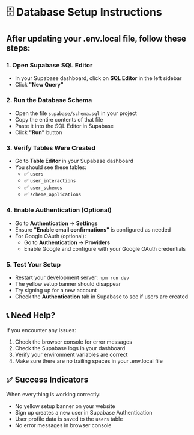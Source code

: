 # 🗄️ Database Setup Instructions

## After updating your .env.local file, follow these steps:

### 1. **Open Supabase SQL Editor**
   - In your Supabase dashboard, click on **SQL Editor** in the left sidebar
   - Click **"New Query"**

### 2. **Run the Database Schema**
   - Open the file `supabase/schema.sql` in your project
   - Copy the entire contents of that file
   - Paste it into the SQL Editor in Supabase
   - Click **"Run"** button

### 3. **Verify Tables Were Created**
   - Go to **Table Editor** in your Supabase dashboard
   - You should see these tables:
     - ✅ `users`
     - ✅ `user_interactions`
     - ✅ `user_schemes`
     - ✅ `scheme_applications`

### 4. **Enable Authentication (Optional)**
   - Go to **Authentication** → **Settings**
   - Ensure **"Enable email confirmations"** is configured as needed
   - For Google OAuth (optional):
     - Go to **Authentication** → **Providers**
     - Enable Google and configure with your Google OAuth credentials

### 5. **Test Your Setup**
   - Restart your development server: `npm run dev`
   - The yellow setup banner should disappear
   - Try signing up for a new account
   - Check the **Authentication** tab in Supabase to see if users are created

## 📞 Need Help?

If you encounter any issues:
1. Check the browser console for error messages
2. Check the Supabase logs in your dashboard
3. Verify your environment variables are correct
4. Make sure there are no trailing spaces in your .env.local file

## ✅ Success Indicators

When everything is working correctly:
- No yellow setup banner on your website
- Sign up creates a new user in Supabase Authentication
- User profile data is saved to the `users` table
- No error messages in browser console
